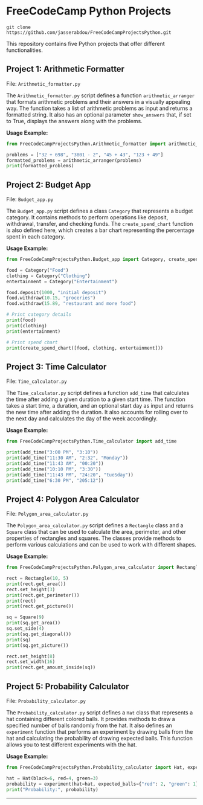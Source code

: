 # FreeCodeCamp Python Projects
```
git clone https://github.com/jasserabdou/FreeCodeCampProjectsPython.git
```


This repository contains five Python projects that offer different functionalities.

## Project 1: Arithmetic Formatter

File: `Arithmetic_formatter.py`

The `Arithmetic_formatter.py` script defines a function `arithmetic_arranger` that formats arithmetic problems and their answers in a visually appealing way. The function takes a list of arithmetic problems as input and returns a formatted string. It also has an optional parameter `show_answers` that, if set to True, displays the answers along with the problems.

**Usage Example:**
```python
from FreeCodeCampProjectsPython.Arithmetic_formatter import arithmetic_arranger

problems = ["32 + 698", "3801 - 2", "45 + 43", "123 + 49"]
formatted_problems = arithmetic_arranger(problems)
print(formatted_problems)
```

## Project 2: Budget App

File: `Budget_app.py`

The `Budget_app.py` script defines a class `Category` that represents a budget category. It contains methods to perform operations like deposit, withdrawal, transfer, and checking funds. The `create_spend_chart` function is also defined here, which creates a bar chart representing the percentage spent in each category.

**Usage Example:**
```python
from FreeCodeCampProjectsPython.Budget_app import Category, create_spend_chart

food = Category("Food")
clothing = Category("Clothing")
entertainment = Category("Entertainment")

food.deposit(1000, "initial deposit")
food.withdraw(10.15, "groceries")
food.withdraw(15.89, "restaurant and more food")

# Print category details
print(food)
print(clothing)
print(entertainment)

# Print spend chart
print(create_spend_chart([food, clothing, entertainment]))
```

## Project 3: Time Calculator

File: `Time_calculator.py`

The `Time_calculator.py` script defines a function `add_time` that calculates the time after adding a given duration to a given start time. The function takes a start time, a duration, and an optional start day as input and returns the new time after adding the duration. It also accounts for rolling over to the next day and calculates the day of the week accordingly.

**Usage Example:**
```python
from FreeCodeCampProjectsPython.Time_calculator import add_time

print(add_time("3:00 PM", "3:10"))
print(add_time("11:30 AM", "2:32", "Monday"))
print(add_time("11:43 AM", "00:20"))
print(add_time("10:10 PM", "3:30"))
print(add_time("11:43 PM", "24:20", "tueSday"))
print(add_time("6:30 PM", "205:12"))
```

## Project 4: Polygon Area Calculator

File: `Polygon_area_calculator.py`

The `Polygon_area_calculator.py` script defines a `Rectangle` class and a `Square` class that can be used to calculate the area, perimeter, and other properties of rectangles and squares. The classes provide methods to perform various calculations and can be used to work with different shapes.

**Usage Example:**
```python
from FreeCodeCampProjectsPython.Polygon_area_calculator import Rectangle, Square

rect = Rectangle(10, 5)
print(rect.get_area())
rect.set_height(3)
print(rect.get_perimeter())
print(rect)
print(rect.get_picture())

sq = Square(9)
print(sq.get_area())
sq.set_side(4)
print(sq.get_diagonal())
print(sq)
print(sq.get_picture())

rect.set_height(8)
rect.set_width(16)
print(rect.get_amount_inside(sq))
```

## Project 5: Probability Calculator

File: `Probability_calculator.py`

The `Probability_calculator.py` script defines a `Hat` class that represents a hat containing different colored balls. It provides methods to draw a specified number of balls randomly from the hat. It also defines an `experiment` function that performs an experiment by drawing balls from the hat and calculating the probability of drawing expected balls. This function allows you to test different experiments with the hat.

**Usage Example:**
```python
from FreeCodeCampProjectsPython.Probability_calculator import Hat, experiment

hat = Hat(black=6, red=4, green=3)
probability = experiment(hat=hat, expected_balls={"red": 2, "green": 1}, num_balls_drawn=5, num_experiments=2000)
print("Probability:", probability)
```
---

